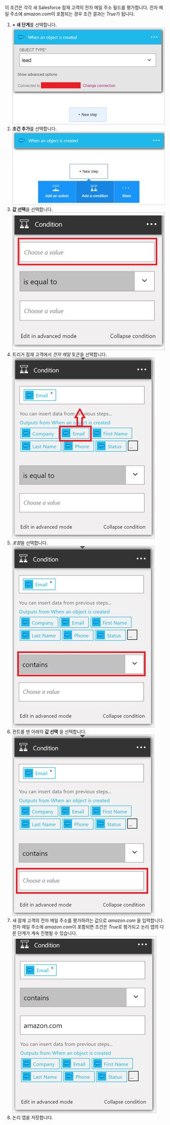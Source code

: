 이 조건은 각각 새 Salesforce 잠재 고객의 전자 메일 주소 필드를 평가합니다. 전자 메일 주소에 *amazon.com*이 포함되는 경우 조건 결과는 *True*가 됩니다.

1. **+ 새 단계**를 선택합니다.  
   ![Salesforce 조건 이미지 1](./media/connectors-create-api-salesforce/condition-1.png)   
2. **조건 추가**를 선택합니다.    
   ![Salesforce 조건 이미지 2](./media/connectors-create-api-salesforce/condition-2.png)  
3. **값 선택**을 선택합니다.    
   ![Salesforce 조건 이미지 3](./media/connectors-create-api-salesforce/condition-3.png)  
4. 트리거 잠재 고객에서 *전자 메일* 토큰을 선택합니다.    
   ![Salesforce 조건 이미지 4](./media/connectors-create-api-salesforce/condition-4.png)  
5. *포함*을 선택합니다.      
   ![Salesforce 조건 이미지 5](./media/connectors-create-api-salesforce/condition-5.png)  
6. 컨트롤 맨 아래의 **값 선택** 을 선택합니다.     
   ![Salesforce 조건 이미지 6](./media/connectors-create-api-salesforce/condition-6.png)  
7. 새 잠재 고객의 전자 메일 주소를 평가하려는 값으로 *amazon.com* 을 입력합니다. 전자 메일 주소에 *amazon.com*이 포함되면 조건은 *True*로 평가되고 논리 앱의 다른 단계가 계속 진행될 수 있습니다.    
   ![Salesforce 조건 이미지 7](./media/connectors-create-api-salesforce/condition-7.png)  
8. 논리 앱을 저장합니다.  

